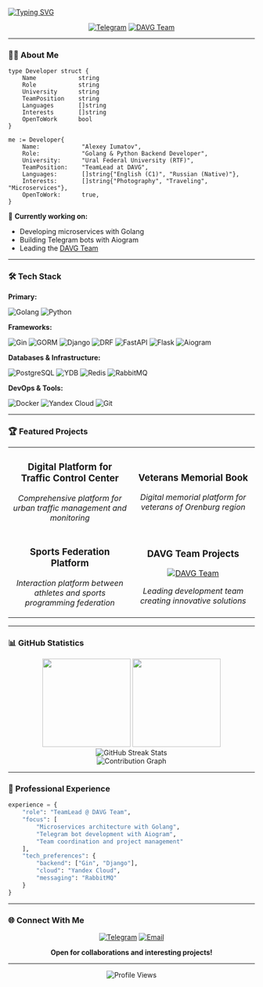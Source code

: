 <a href="https://git.io/typing-svg"><img src="https://readme-typing-svg.herokuapp.com?font=Fira+Code&size=32&duration=2800&pause=2000&color=A9FEF7&center=true&vCenter=true&width=940&lines=Hey+there!+I'm+Alexey+Iumatov+%F0%9F%91%8B;Golang+%26+Python+Backend+Developer;Building+Scalable+Microservices" alt="Typing SVG" /></a>
<div align="center">
  
  [![Telegram](https://img.shields.io/badge/Telegram-@monikre-2CA5E0?style=for-the-badge&logo=telegram&logoColor=white)](https://t.me/monikre)
  [![DAVG Team](https://img.shields.io/badge/DAVG-Team-181717?style=for-the-badge&logo=github&logoColor=white)](https://github.com/davg-team)
  
</div>

---

### 👨‍💻 About Me

```golang
type Developer struct {
    Name            string
    Role            string
    University      string
    TeamPosition    string
    Languages       []string
    Interests       []string
    OpenToWork      bool
}

me := Developer{
    Name:            "Alexey Iumatov",
    Role:            "Golang & Python Backend Developer",
    University:      "Ural Federal University (RTF)",
    TeamPosition:    "TeamLead at DAVG",
    Languages:       []string{"English (C1)", "Russian (Native)"},
    Interests:       []string{"Photography", "Traveling", "Microservices"},
    OpenToWork:      true,
}
```

🚀 **Currently working on:**

-   Developing microservices with Golang
-   Building Telegram bots with Aiogram
-   Leading the [DAVG Team](https://github.com/davg-team)

---

### 🛠️ Tech Stack

**Primary:**

![Golang](https://img.shields.io/badge/Go-00ADD8?style=for-the-badge&logo=go&logoColor=white)
![Python](https://img.shields.io/badge/Python-3776AB?style=for-the-badge&logo=python&logoColor=white)

**Frameworks:**

![Gin](https://img.shields.io/badge/Gin-00ADD8?style=for-the-badge&logo=go&logoColor=white)
![GORM](https://img.shields.io/badge/GORM-00ADD8?style=for-the-badge&logo=go&logoColor=white)
![Django](https://img.shields.io/badge/Django-092E20?style=for-the-badge&logo=django&logoColor=white)
![DRF](https://img.shields.io/badge/DRF-092E20?style=for-the-badge&logo=django&logoColor=white)
![FastAPI](https://img.shields.io/badge/FastAPI-009688?style=for-the-badge&logo=fastapi&logoColor=white)
![Flask](https://img.shields.io/badge/Flask-000000?style=for-the-badge&logo=flask&logoColor=white)
![Aiogram](https://img.shields.io/badge/Aiogram-2CA5E0?style=for-the-badge&logo=telegram&logoColor=white)

**Databases & Infrastructure:**

![PostgreSQL](https://img.shields.io/badge/PostgreSQL-316192?style=for-the-badge&logo=postgresql&logoColor=white)
![YDB](https://img.shields.io/badge/YDB-4053D6?style=for-the-badge&logo=yandex&logoColor=white)
![Redis](https://img.shields.io/badge/Redis-DC382D?style=for-the-badge&logo=redis&logoColor=white)
![RabbitMQ](https://img.shields.io/badge/RabbitMQ-FF6600?style=for-the-badge&logo=rabbitmq&logoColor=white)

**DevOps & Tools:**

![Docker](https://img.shields.io/badge/Docker-2496ED?style=for-the-badge&logo=docker&logoColor=white)
![Yandex Cloud](https://img.shields.io/badge/Yandex_Cloud-FF0000?style=for-the-badge&logo=yandex&logoColor=white)
![Git](https://img.shields.io/badge/Git-F05032?style=for-the-badge&logo=git&logoColor=white)

---

### 🏆 Featured Projects

<table>
  <tr>
    <td width="50%">
      <h3 align="center">Digital Platform for Traffic Control Center</h3>
      <div align="center">  
        <p>
          <em>Comprehensive platform for urban traffic management and monitoring</em>
        </p>
      </div>
    </td>
    <td width="50%">
      <h3 align="center">Veterans Memorial Book</h3>
      <div align="center">
        <p>
          <em>Digital memorial platform for veterans of Orenburg region</em>
        </p>
      </div>
    </td>
  </tr>
  <tr>
    <td width="50%">
      <h3 align="center">Sports Federation Platform</h3>
      <div align="center">
        <p>
          <em>Interaction platform between athletes and sports programming federation</em>
        </p>
      </div>
    </td>
    <td width="50%">
      <h3 align="center">DAVG Team Projects</h3>
      <div align="center">
        <a href="https://github.com/davg-team">
          <img src="https://img.shields.io/badge/View_Organization-181717?style=for-the-badge&logo=github&logoColor=white" alt="DAVG Team"/>
        </a>
        <p>
          <em>Leading development team creating innovative solutions</em>
        </p>
      </div>
    </td>
  </tr>
</table>

---

### 📊 GitHub Statistics

<div align="center">
  <img height="180em" src="https://github-readme-stats.vercel.app/api?username=alexeyumatov&show_icons=true&theme=tokyonight&include_all_commits=true&count_private=true&hide_border=true"/>
  <img height="180em" src="https://github-readme-stats.vercel.app/api/top-langs/?username=alexeyumatov&layout=compact&langs_count=8&theme=tokyonight&hide_border=true"/>
</div>

<div align="center">
  <img src="https://github-readme-streak-stats.herokuapp.com/?user=alexeyumatov&theme=tokyonight&hide_border=true" alt="GitHub Streak Stats"/>
</div>

<div align="center">
  <img src="https://github-readme-activity-graph.vercel.app/graph?username=alexeyumatov&theme=tokyo-night&hide_border=true&area=true" alt="Contribution Graph"/>
</div>

---

### 💼 Professional Experience

```python
experience = {
    "role": "TeamLead @ DAVG Team",
    "focus": [
        "Microservices architecture with Golang",
        "Telegram bot development with Aiogram",
        "Team coordination and project management"
    ],
    "tech_preferences": {
        "backend": ["Gin", "Django"],
        "cloud": "Yandex Cloud",
        "messaging": "RabbitMQ"
    }
}
```

---

### 🌐 Connect With Me

<div align="center">
  
  [![Telegram](https://img.shields.io/badge/Telegram-2CA5E0?style=for-the-badge&logo=telegram&logoColor=white)](https://t.me/monikre)
  [![Email](https://img.shields.io/badge/Email-D14836?style=for-the-badge&logo=gmail&logoColor=white)](mailto:Alex.uma2007@yandex.ru)
  
  **Open for collaborations and interesting projects!**
  
</div>

---

<div align="center">
  <img src="https://komarev.com/ghpvc/?username=alexeyumatov&color=blueviolet&style=for-the-badge&label=Profile+Views" alt="Profile Views"/>
</div>
